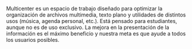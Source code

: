 Multicenter es un espacio de trabajo diseñado para optimizar la organización de archivos multimedia, texto plano y utilidades de distintos usos (música, agenda personal, etc.). Está pensado para estudiantes, aunque no es de uso exclusivo. La mejora en la presentación de la información es el máximo beneficio y nuestra meta es que ayude a todos los usuarios posibles.

